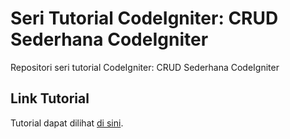 # Seri Tutorial CodeIgniter: CRUD Sederhana CodeIgniter 
Repositori seri tutorial CodeIgniter: CRUD Sederhana CodeIgniter 

## Link Tutorial
Tutorial dapat dilihat [di sini](https://qadrlabs.com/post/crud-sederhana-codeigniter).
